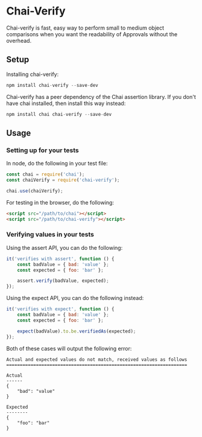 # Chai-Verify #

Chai-verify is fast, easy way to perform small to medium object comparisons when you want the readability of Approvals without the overhead.

## Setup ##

Installing chai-verify:

```javascript
npm install chai-verify --save-dev
```

Chai-verify has a peer dependency of the Chai assertion library.  If you don't have chai installed, then install this way instead:

```javascript
npm install chai chai-verify --save-dev
```

## Usage ##

### Setting up for your tests ###

In node, do the following in your test file:

```javascript
const chai = require('chai');
const chaiVerify = require('chai-verify');

chai.use(chaiVerify);
```

For testing in the browser, do the following:

```html
<script src="/path/to/chai"></script>
<script src="/path/to/chai-verify"></script>
```

### Verifying values in your tests ###

Using the assert API, you can do the following:

```javascript
it('verifies with assert', function () {
    const badValue = { bad: 'value' };
    const expected = { foo: 'bar' };

    assert.verify(badValue, expected);
});
```

Using the expect API, you can do the following instead:

```javascript
it('verifies with expect', function () {
    const badValue = { bad: 'value' };
    const expected = { foo: 'bar' };

    expect(badValue).to.be.verifiedAs(expected);
});
```

Both of these cases will output the following error:

```
Actual and expected values do not match, received values as follows
===================================================================

Actual
------
{
    "bad": "value"
}

Expected
--------
{
    "foo": "bar"
}
```
